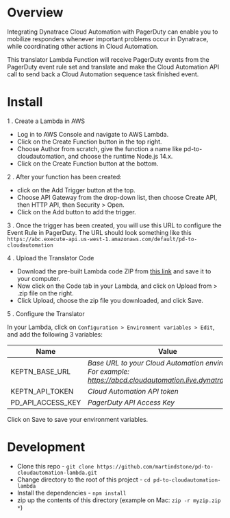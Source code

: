 # Overview

Integrating Dynatrace Cloud Automation with PagerDuty can enable you to mobilize responders whenever important problems occur in Dynatrace, while coordinating other actions in Cloud Automation.

This translator Lambda Function will receive PagerDuty events from the PagerDuty event rule set and translate and make the Cloud Automation API call to send back a Cloud Automation sequence task finished event.

# Install

1 . Create a Lambda in AWS

  * Log in to AWS Console and navigate to AWS Lambda. 
  * Click on the Create Function button in the top right. 
  * Choose Author from scratch, give the function a name like pd-to-cloudautomation, and choose the runtime Node.js 14.x. 
  * Click on the Create Function button at the bottom. 

2 . After your function has been created:

  * click on the Add Trigger button at the top. 
  * Choose API Gateway from the drop-down list, then choose Create API, then HTTP API, then Security > Open. 
  * Click on the Add button to add the trigger. 

3 . Once the trigger has been created, you will use this URL to configure the Event Rule in PagerDuty. The URL should look something like this `https://abc.execute-api.us-west-1.amazonaws.com/default/pd-to-cloudautomation`

4 . Upload the Translator Code

  * Download the pre-built Lambda code ZIP from [this link](https://github.com/martindstone/pd-to-cloudautomation-lambda/releases/) and save it to your computer.  
  * Now click on the Code tab in your Lambda, and click on Upload from > .zip file on the right. 
  * Click Upload, choose the zip file you downloaded, and click Save.

5 . Configure the Translator

In your Lambda, click on `Configuration > Environment variables > Edit`, and add the following 3 variables:

| Name | Value |
| ---- | ----- |
| KEPTN_BASE_URL | _Base URL to your Cloud Automation environment. For example: https://abcd.cloudautomation.live.dynatrace.com_ |
| KEPTN_API_TOKEN | _Cloud Automation API token_ |
| PD_API_ACCESS_KEY | _PagerDuty API Access Key_ |

Click on Save to save your environment variables.

# Development

- Clone this repo - `git clone https://github.com/martindstone/pd-to-cloudautomation-lambda.git`
- Change directory to the root of this project - `cd pd-to-cloudautomation-lambda`
- Install the dependencies - `npm install`
- zip up the contents of this directory (example on Mac: `zip -r myzip.zip *`)
